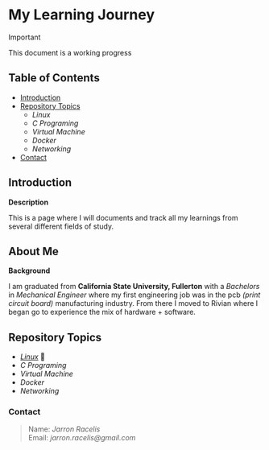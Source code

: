 # My Learning Journey

> [!IMPORTANT]
> This document is a working progress


## Table of Contents

* [Introduction](#introduction)
* [Repository Topics](#repository-topics)
    * _Linux_
    * _C Programing_
    * _Virtual Machine_
    * _Docker_
    * _Networking_
* [Contact](#contact)   

## Introduction

**Description**

This is a page where I will documents and track all my learnings from several different fields of study.

## About Me

**Background**

I am graduated from **California State University, Fullerton** with a _Bachelors_ in _Mechanical Engineer_ where my first engineering job was in the pcb _(print circuit board)_ manufacturing industry. From there I moved to Rivian where I began go to experience the mix of hardware + software.

## Repository Topics

* [_Linux_](https://github.com/jracelis-hub/my-learning-notes/tree/main/linux) :file_folder: 
* _C Programing_
* _Virtual Machine_
* _Docker_
* _Networking_



### Contact
>  Name: _Jarron Racelis_ \
>  Email: _jarron.racelis@gmail.com_

